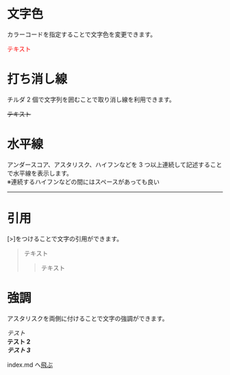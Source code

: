# 文字色

カラーコードを指定することで文字色を変更できます。

<font color="red">テキスト</font>

# 打ち消し線

チルダ 2 個で文字列を囲むことで取り消し線を利用できます。

~~テキスト~~

# 水平線

アンダースコア、アスタリスク、ハイフンなどを 3 つ以上連続して記述することで水平線を表示します。  
※連続するハイフンなどの間にはスペースがあっても良い

---

# 引用

[>]をつけることで文字の引用ができます。

> テキスト
>
> > テキスト

# 強調

アスタリスクを両側に付けることで文字の強調ができます。

_テスト_  
**テスト 2**  
**_テスト 3_**

index.md へ[飛ぶ](https://github.com/H-tashiro08/githubpage/blob/main/index.md)
